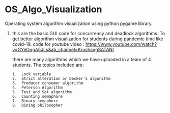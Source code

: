 # OS_Algo_Visualization
Operating system algorithm visualization using python pygame library. 

1.  this are the basic GUI code for concurrency and deadlock algorithms. To get better algorithm visualization for students during pandemic time like covid-19.
    code for youtube video : https://www.youtube.com/watch?v=GYeOqgA5JLs&ab_channel=KrushangSATANI
    
    there are many algorithms which we have uploaded in a team of 4 students.
    The topics included are: 

        1.  Lock variable
        2.  Strict alteration or Decker's algorithm
        3.  Producer consumer algorithm
        4.  Peterson Algorithm
        5.  Test and Set algorithm
        6.  Counting semaphore
        7.  Binary semaphore 
        8.  Dining philosopher 

